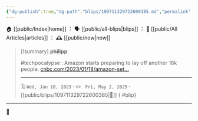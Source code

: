 ```yaml
---
{"dg-publish":true,"dg-path":"blips/109711329722600385.md","permalink":"/blips/109711329722600385/","title":"philipp on mastodon @ 2023-01-18"}
---
```



<div class="transclusion internal-embed is-loaded"><div class="markdown-embed">




🏠 [[public/Index\|home]]  ⋮ 🗣️ [[public/all-blips\|blips]] ⋮  📝 [[public/All Articles\|articles]]  ⋮ 🕰️ [[public/now\|now]]


</div></div>


> [!summary] **philipp**:
>
> #techpocalypse : Amazon starts preparing to lay off another 18k people. [cnbc.com/2023/01/18/amazon-set…](https://www.cnbc.com/2023/01/18/amazon-set-to-begin-new-round-of-layoffs-affecting-over-18000-people.html)
> - - -
>
> 🗓️ <code>Wed, Jan 18, 2023</code>  · ✏️ <code> Fri, May 2, 2025</code>  · [[public/blips/109711329722600385\|🔗]]
{ #blip}


- - -

 👾
